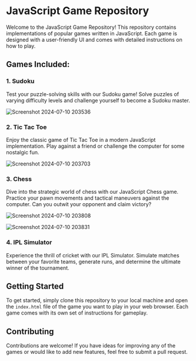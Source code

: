 

# JavaScript Game Repository

Welcome to the JavaScript Game Repository! This repository contains implementations of popular games written in JavaScript. Each game is designed with a user-friendly UI and comes with detailed instructions on how to play.

## Games Included:

### 1. Sudoku
Test your puzzle-solving skills with our Sudoku game! Solve puzzles of varying difficulty levels and challenge yourself to become a Sudoku master.

![Screenshot 2024-07-10 203536](https://github.com/Ranaavh/Javascript-games/assets/166323572/0f83a71d-1eb3-4bf4-9bdf-ab39fa1386b9)



### 2. Tic Tac Toe
Enjoy the classic game of Tic Tac Toe in a modern JavaScript implementation. Play against a friend or challenge the computer for some nostalgic fun.

![Screenshot 2024-07-10 203703](https://github.com/Ranaavh/Javascript-games/assets/166323572/51b4add3-ce64-42d4-8b22-2b8e1e503fd7)


### 3. Chess
Dive into the strategic world of chess with our JavaScript Chess game. Practice your pawn movements and tactical maneuvers against the computer. Can you outwit your opponent and claim victory?

![Screenshot 2024-07-10 203808](https://github.com/Ranaavh/Javascript-games/assets/166323572/834cd0c2-0075-4249-b723-2274f13602d3)

![Screenshot 2024-07-10 203831](https://github.com/Ranaavh/Javascript-games/assets/166323572/6d85cd71-0db7-4d84-8ee5-82243a9f2b33)



### 4. IPL Simulator
Experience the thrill of cricket with our IPL Simulator. Simulate matches between your favorite teams, generate runs, and determine the ultimate winner of the tournament.

## Getting Started
To get started, simply clone this repository to your local machine and open the `index.html` file of the game you want to play in your web browser. Each game comes with its own set of instructions for gameplay.

## Contributing
Contributions are welcome! If you have ideas for improving any of the games or would like to add new features, feel free to submit a pull request.

